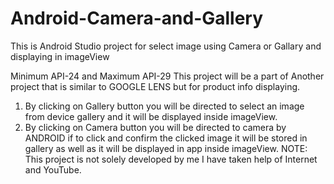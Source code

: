 # Android-Camera-and-Gallery
This is Android Studio project for select image using Camera or Gallary and displaying in imageView

Minimum API-24 and Maximum API-29
This project will be a part of Another project that is similar to GOOGLE LENS but for product info displaying.
1. By clicking on Gallery button you will be directed to select an image from device gallery and it will be displayed
   inside imageView.
2. By clicking on Camera button you will be directed to camera by ANDROID if to click and confirm the clicked image it
   will be stored in gallery as well as it will be displayed in app inside imageView.
NOTE: This project is not solely developed by me I have taken help of Internet and YouTube.
